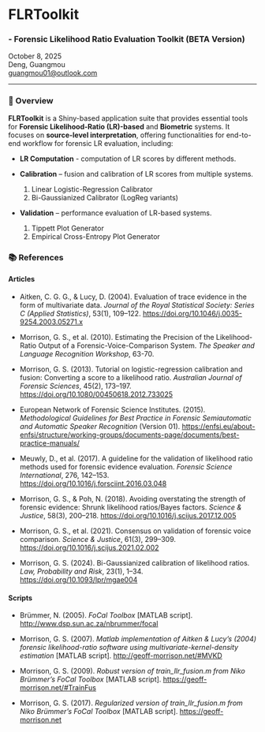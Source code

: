 # FLRToolkit

### - Forensic Likelihood Ratio Evaluation Toolkit (BETA Version)

October 8, 2025\
Deng, Guangmou\
[guangmou01\@outlook.com](mailto:guangmou01@outlook.com)

------------------------------------------------------------------------

### 🔎 Overview

**FLRToolkit** is a Shiny-based application suite that provides essential tools for **Forensic Likelihood-Ratio (LR)-based** and **Biometric** systems. It focuses on **source-level interpretation**, offering functionalities for end-to-end workflow for forensic LR evaluation, including:

-   **LR Computation** - computation of LR scores by different methods.

-   **Calibration** – fusion and calibration of LR scores from multiple systems.

    1.  Linear Logistic-Regression Calibrator
    2.  Bi-Gaussianized Calibrator (LogReg variants)

-   **Validation** – performance evaluation of LR-based systems.

    1.  Tippett Plot Generator
    2.  Empirical Cross-Entropy Plot Generator

### 📚 References

#### **Articles**

-   Aitken, C. G. G., & Lucy, D. (2004). Evaluation of trace evidence in the form of multivariate data. *Journal of the Royal Statistical Society: Series C (Applied Statistics)*, 53(1), 109–122. <https://doi.org/10.1046/j.0035-9254.2003.05271.x>

-   Morrison, G. S., et al. (2010). Estimating the Precision of the Likelihood-Ratio Output of a Forensic-Voice-Comparison System. *The Speaker and Language Recognition Workshop*, 63-70.

-   Morrison, G. S. (2013). Tutorial on logistic-regression calibration and fusion: Converting a score to a likelihood ratio. *Australian Journal of Forensic Sciences*, 45(2), 173–197. <https://doi.org/10.1080/00450618.2012.733025>

-   European Network of Forensic Science Institutes. (2015). *Methodological Guidelines for Best Practice in Forensic Semiautomatic and Automatic Speaker Recognition* (Version 01). <https://enfsi.eu/about-enfsi/structure/working-groups/documents-page/documents/best-practice-manuals/>

-   Meuwly, D., et al. (2017). A guideline for the validation of likelihood ratio methods used for forensic evidence evaluation. *Forensic Science International*, 276, 142–153. <https://doi.org/10.1016/j.forsciint.2016.03.048>

-   Morrison, G. S., & Poh, N. (2018). Avoiding overstating the strength of forensic evidence: Shrunk likelihood ratios/Bayes factors. *Science & Justice*, 58(3), 200–218. <https://doi.org/10.1016/j.scijus.2017.12.005>

-   Morrison, G. S., et al. (2021). Consensus on validation of forensic voice comparison. *Science & Justice*, 61(3), 299–309. <https://doi.org/10.1016/j.scijus.2021.02.002>

-   Morrison, G. S. (2024). Bi-Gaussianized calibration of likelihood ratios. *Law, Probability and Risk*, 23(1), 1–34. <https://doi.org/10.1093/lpr/mgae004>

#### **Scripts**

-   Brümmer, N. (2005). *FoCal Toolbox* [MATLAB script]. <http://www.dsp.sun.ac.za/nbrummer/focal>

-   Morrison, G. S. (2007). *Matlab implementation of Aitken & Lucy’s (2004) forensic likelihood-ratio software using multivariate-kernel-density estimation* [MATLAB script]. <http://geoff-morrison.net/#MVKD>

-   Morrison, G. S. (2009). *Robust version of train_llr_fusion.m from Niko Brümmer’s FoCal Toolbox* [MATLAB script]. <https://geoff-morrison.net/#TrainFus>

-   Morrison, G. S. (2017). *Regularized version of train_llr_fusion.m from Niko Brümmer’s FoCal Toolbox* [MATLAB script]. <https://geoff-morrison.net>
